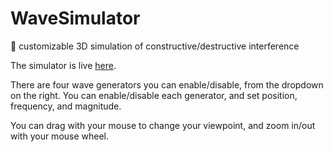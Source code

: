 # WaveSimulator
:ocean: customizable 3D simulation of constructive/destructive interference

The simulator is live [here](http://www.kaufer.org/WaveSimulator/).

There are four wave generators you can enable/disable, from the dropdown on the right. You can enable/disable each generator, and set position, frequency, and magnitude.

You can drag with your mouse to change your viewpoint, and zoom in/out with your mouse wheel.
